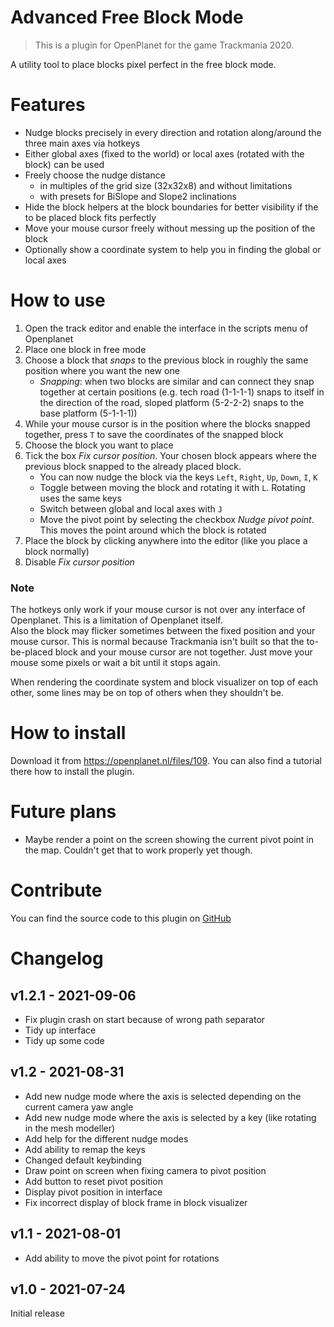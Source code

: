 # Advanced Free Block Mode

> This is a plugin for OpenPlanet for the game Trackmania 2020.

A utility tool to place blocks pixel perfect in the free block mode.

# Features

* Nudge blocks precisely in every direction and rotation along/around the three main axes via hotkeys
* Either global axes (fixed to the world) or local axes (rotated with the block) can be used
* Freely choose the nudge distance
    * in multiples of the grid size (32x32x8) and without limitations
    * with presets for BiSlope and Slope2 inclinations
* Hide the block helpers at the block boundaries for better visibility if the to be placed block fits perfectly
* Move your mouse cursor freely without messing up the position of the block
* Optionally show a coordinate system to help you in finding the global or local axes

# How to use

1. Open the track editor and enable the interface in the scripts menu of Openplanet
2. Place one block in free mode
3. Choose a block that _snaps_ to the previous block in roughly the same position where you want the new one
    * _Snapping_: when two blocks are similar and can connect they snap together at certain positions (e.g. tech road (1-1-1-1) snaps to itself in the direction of the road, sloped platform (5-2-2-2) snaps to the base platform (5-1-1-1))
4. While your mouse cursor is in the position where the blocks snapped together, press `T` to save the coordinates of the snapped block
5. Choose the block you want to place
6. Tick the box _Fix cursor position_. Your chosen block appears where the previous block snapped to the already placed block.
    * You can now nudge the block via the keys `Left`, `Right`, `Up`, `Down`, `I`, `K`
    * Toggle between moving the block and rotating it with `L`. Rotating uses the same keys
    * Switch between global and local axes with `J`
    * Move the pivot point by selecting the checkbox _Nudge pivot point_. This moves the point around which the block is rotated
7. Place the block by clicking anywhere into the editor (like you place a block normally)
8. Disable _Fix cursor position_

### Note
The hotkeys only work if your mouse cursor is not over any interface of Openplanet. This is a limitation of Openplanet itself.  
Also the block may flicker sometimes between the fixed position and your mouse cursor. This is normal because Trackmania isn't built so that the to-be-placed block and your mouse cursor are not together. Just move your mouse some pixels or wait a bit until it stops again.

When rendering the coordinate system and block visualizer on top of each other, some lines may be on top of others when they shouldn't be.

# How to install
Download it from https://openplanet.nl/files/109. You can also find a tutorial there how to install the plugin.

# Future plans
* Maybe render a point on the screen showing the current pivot point in the map. Couldn't get that to work properly yet though.

# Contribute
You can find the source code to this plugin on [GitHub](https://github.com/schl3ck/OPPlugin-advanced-free-block-mode)

# Changelog
## v1.2.1 - 2021-09-06
* Fix plugin crash on start because of wrong path separator
* Tidy up interface
* Tidy up some code

## v1.2 - 2021-08-31
* Add new nudge mode where the axis is selected depending on the current camera yaw angle
* Add new nudge mode where the axis is selected by a key (like rotating in the mesh modeller)
* Add help for the different nudge modes
* Add ability to remap the keys
* Changed default keybinding
* Draw point on screen when fixing camera to pivot position
* Add button to reset pivot position
* Display pivot position in interface
* Fix incorrect display of block frame in block visualizer

## v1.1 - 2021-08-01
* Add ability to move the pivot point for rotations

## v1.0 - 2021-07-24
Initial release
